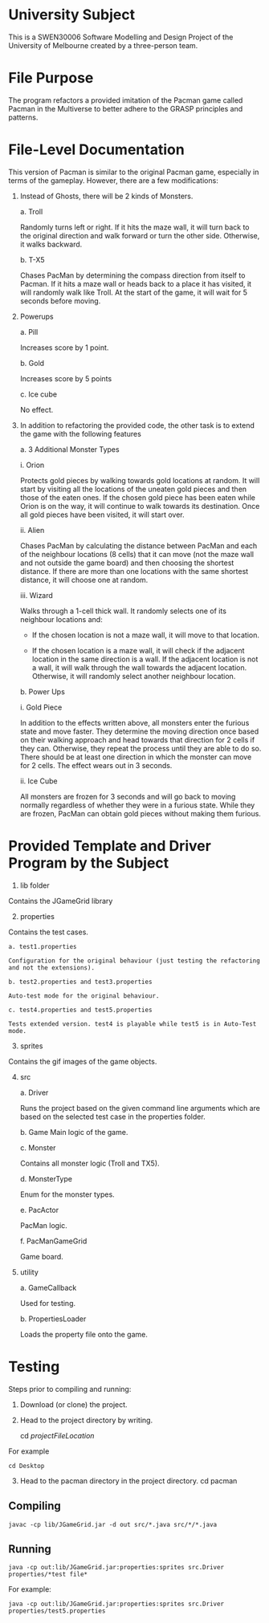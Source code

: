 # University Subject
This is a SWEN30006 Software Modelling and Design Project of the University of Melbourne created by a three-person team.

# File Purpose
The program refactors a provided imitation of the Pacman game called Pacman in the Multiverse to better adhere to the GRASP principles and patterns.

# File-Level Documentation
This version of Pacman is similar to the original Pacman game, especially in terms of the gameplay. However, there are a few modifications:

1. Instead of Ghosts, there will be 2 kinds of Monsters.

    a. Troll

    Randomly turns left or right. If it hits the maze wall, it will turn back to the original direction and walk forward or turn the other side. Otherwise, it walks backward.

	b. T-X5
	
    Chases PacMan by determining the compass direction from itself to Pacman. If it hits a maze wall or heads back to a place it has visited, it will randomly walk like Troll. At the start of the game, it will wait for 5 seconds before moving. 

3. Powerups

	a. Pill

    Increases score by 1 point.

	b. Gold

	Increases score by 5 points

	c. Ice cube 

	No effect.

4. In addition to refactoring the provided code, the other task is to extend the game with the following features

	a. 3 Additional Monster Types

	i. Orion 

    Protects gold pieces by walking towards gold locations at random. It will start by visiting all the locations of the uneaten gold pieces and then those of the eaten ones. If the chosen gold piece has been eaten while Orion is on the way, it will continue to walk towards its destination. Once all gold pieces have been visited, it will start over.

	ii. Alien

    Chases PacMan by calculating the distance between PacMan and each of the neighbour locations (8 cells) that it can move (not the maze wall and not outside the game board) and then choosing the shortest distance. If there are more than one locations with the same shortest distance, it will choose one at random.

	iii. Wizard

    Walks through a 1-cell thick wall. It randomly selects one of its neighbour locations and:

    *  If the chosen location is not a maze wall, it will move to that location.

    * If the chosen location is a maze wall, it will check if the adjacent location in the same direction is a wall. If the adjacent location is not a wall, it will walk through the wall towards the adjacent location. Otherwise, it will randomly select another neighbour location.

	b. Power Ups

	i. Gold Piece

    In addition to the effects written above, all monsters enter the furious state and move faster. They determine the moving direction once based on their walking approach and head towards that direction for 2 cells if they can. Otherwise, they repeat the process until they are able to do so. There should be at least one direction in which the monster can move for 2 cells. The effect wears out in 3 seconds.

	ii. Ice Cube

    All monsters are frozen for 3 seconds and will go back to moving normally regardless of whether they were in a furious state. While they are frozen, PacMan can obtain gold pieces without making them furious.

# Provided Template and Driver Program by the Subject

1. lib folder

Contains the JGameGrid library

2. properties 

Contains the test cases. 

    a. test1.properties

    Configuration for the original behaviour (just testing the refactoring and not the extensions).

    b. test2.properties and test3.properties
		
    Auto-test mode for the original behaviour.

    c. test4.properties and test5.properties

    Tests extended version. test4 is playable while test5 is in Auto-Test mode.

3. sprites

Contains the gif images of the game objects.

4. src
   
    a. Driver

    Runs the project based on the given command line arguments which are based on the selected test case in the properties folder.

    b. Game
    Main logic of the game.
     
    c. Monster

    Contains all monster logic (Troll and TX5).

    d. MonsterType
	
    Enum for the monster types.

    e. PacActor

    PacMan logic.

    f. PacManGameGrid

    Game board.

5. utility 

    a. GameCallback

    Used for testing.

    b. PropertiesLoader

    Loads the property file onto the game.


# Testing

Steps prior to compiling and running:
1. Download (or clone) the project.
2. Head to the project directory by writing.

	cd *projectFileLocation*
 
 For example
 	
  	cd Desktop

3. Head to the pacman directory in the project directory.
	cd pacman

## Compiling

	javac -cp lib/JGameGrid.jar -d out src/*.java src/*/*.java

## Running

	java -cp out:lib/JGameGrid.jar:properties:sprites src.Driver properties/*test file*

For example:

	java -cp out:lib/JGameGrid.jar:properties:sprites src.Driver properties/test5.properties
